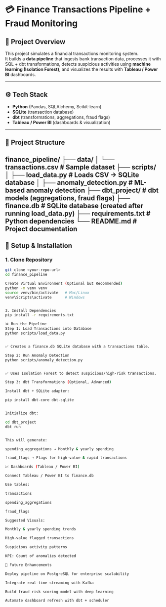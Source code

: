 # 💳 Finance Transactions Pipeline + Fraud Monitoring

## 📌 Project Overview
This project simulates a financial transactions monitoring system.  
It builds a **data pipeline** that ingests bank transaction data, processes it with SQL + dbt transformations, detects suspicious activities using **machine learning (Isolation Forest)**, and visualizes the results with **Tableau / Power BI** dashboards.  

---

## ⚙️ Tech Stack
- **Python** (Pandas, SQLAlchemy, Scikit-learn)
- **SQLite** (transaction database)
- **dbt** (transformations, aggregations, fraud flags)
- **Tableau / Power BI** (dashboards & visualization)

---

## 📂 Project Structure

finance_pipeline/
├── data/
│ └── transactions.csv # Sample dataset
├── scripts/
│ ├── load_data.py # Loads CSV → SQLite database
│ ├── anomaly_detection.py # ML-based anomaly detection
├── dbt_project/ # dbt models (aggregations, fraud flags)
├── finance.db # SQLite database (created after running load_data.py)
├── requirements.txt # Python dependencies
└── README.md # Project documentation
---

## 🚀 Setup & Installation

### 1. Clone Repository
```bash
git clone <your-repo-url>
cd finance_pipeline

Create Virtual Environment (Optional but Recommended)
python -m venv venv
source venv/bin/activate   # Mac/Linux
venv\Scripts\activate      # Windows


3. Install Dependencies
pip install -r requirements.txt

📊 Run the Pipeline
Step 1: Load Transactions into Database
python scripts/load_data.py


✅ Creates a finance.db SQLite database with a transactions table.

Step 2: Run Anomaly Detection
python scripts/anomaly_detection.py


✅ Uses Isolation Forest to detect suspicious/high-risk transactions.

Step 3: dbt Transformations (Optional, Advanced)

Install dbt + SQLite adapter:

pip install dbt-core dbt-sqlite


Initialize dbt:

cd dbt_project
dbt run


This will generate:

spending_aggregations → Monthly & yearly spending

fraud_flags → Flags for high-value & rapid transactions

📈 Dashboards (Tableau / Power BI)

Connect Tableau / Power BI to finance.db

Use tables:

transactions

spending_aggregations

fraud_flags

Suggested Visuals:

Monthly & yearly spending trends

High-value flagged transactions

Suspicious activity patterns

KPI: Count of anomalies detected

🔮 Future Enhancements

Deploy pipeline on PostgreSQL for enterprise scalability

Integrate real-time streaming with Kafka

Build fraud risk scoring model with deep learning

Automate dashboard refresh with dbt + scheduler
